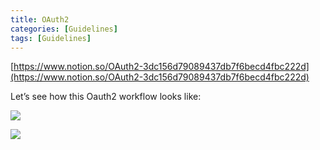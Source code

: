 ```yaml
---
title: OAuth2
categories: [Guidelines]
tags: [Guidelines]
---
```


[https://www.notion.so/OAuth2-3dc156d79089437db7f6becd4fbc222d](https://www.notion.so/OAuth2-3dc156d79089437db7f6becd4fbc222d)


Let’s see how this Oauth2 workflow looks like:


![](https://prod-files-secure.s3.us-west-2.amazonaws.com/9960fb2a-b75e-4bea-a8f9-b00925db1215/3bce41e0-99e8-4ebd-9701-e2bc9cbb79a2/Untitled.png?X-Amz-Algorithm=AWS4-HMAC-SHA256&X-Amz-Content-Sha256=UNSIGNED-PAYLOAD&X-Amz-Credential=ASIAZI2LB4663WVZCNKC%2F20250219%2Fus-west-2%2Fs3%2Faws4_request&X-Amz-Date=20250219T202234Z&X-Amz-Expires=3600&X-Amz-Security-Token=IQoJb3JpZ2luX2VjEIT%2F%2F%2F%2F%2F%2F%2F%2F%2F%2FwEaCXVzLXdlc3QtMiJHMEUCIE%2Frkrt%2BGMvpQq8hbgX4LmzcAlZXWSkLG2kkmREt5BpYAiEAu7rGi1f4IdG2p3CI5%2Bi5G10zdrst4t8mh%2B%2B%2BameNAiQqiAQIrf%2F%2F%2F%2F%2F%2F%2F%2F%2F%2FARAAGgw2Mzc0MjMxODM4MDUiDH0oF6Ab2xWorcQP9CrcAxtBO6ABHC1gJ9aUUzUFI0FsDMPxFdzMTUFvLmcOLzrmqBTo1sRLKx85AMDTt%2B2dE7poT31s1MC%2BA0vwSsX%2FIjsG3cJ1FLCksoGF0A85EZ86VaHyLaRx%2F%2FaZb77fljwOtwmW8ITeuxas%2BxxQp5jfwjHiMVK0RPwJkQvpXA2OQX%2BqARxCDjxqccjK0mneU4CcrI9pElP5f27eKmzcDkriCg%2FqRwsLCA%2FHvIlXF%2B%2F4SZYSMNEax7NX19%2BRC6dVpVPLXeK2GIlmep1wM8QfF3zz%2FErwcGJxFJs%2FeBPbxbCIfWT6xdFA6uUaEIPceIoJ5u0UmezeV%2BILJ623QWjyE47w%2FvSLAhF3r%2BrKQUTB4lMNC1vsyQQxd8H2W7iAr9iHc%2BaKKiOh4qliCCwVN6H2HU1U0S6%2BK%2BTlW2snPQao29XJJhlqqui9SPVIH7SAe11AD2bOx5NorWtOVST1CEHfbCY24Mt8F2y41NthbsM%2BWB2hxyFmbjiLky3Wxck7r9gP3jOHuum2fZkLCPhFMp3Z1QyVGhYXK4yn3dRhOObr6ouc3jgmuZiEb9BqG6q%2BFLdhYtt8JytnKqtNyHudxpGV%2BCyRDsj%2B1YuO9rFbXPHMfrzXbpTGqZ%2F5Y5vGwgvgYfoaMITv2L0GOqUBJGwWy6Me0vrHjN6ju1GLYjCGNxeIBiRpdKgdhGjBnQKoliJW0pmimBIcDHF0eB1bSyayjtmbXZb0%2BrrQOJLnapXdjxCgmsuuCtKnlZYup6%2Ba9gKjYE0YHZmZIi3macn066ppzKlwpRV5%2Fu6uwCeojatTQ5BiXrTCVBh%2B%2BFhkC913dra%2B3BCbycYeWGN%2BYIpYu%2Bpmp8csYspa3Ug4tm3xJMVRIrTf&X-Amz-Signature=1f14a6cb036a8721ad2720ef293178ff25c8589434156a648632af1148f797d4&X-Amz-SignedHeaders=host&x-id=GetObject)


![](https://prod-files-secure.s3.us-west-2.amazonaws.com/9960fb2a-b75e-4bea-a8f9-b00925db1215/27d32b66-de43-41de-80f7-7edb81d1190f/Untitled.png?X-Amz-Algorithm=AWS4-HMAC-SHA256&X-Amz-Content-Sha256=UNSIGNED-PAYLOAD&X-Amz-Credential=ASIAZI2LB4663WVZCNKC%2F20250219%2Fus-west-2%2Fs3%2Faws4_request&X-Amz-Date=20250219T202234Z&X-Amz-Expires=3600&X-Amz-Security-Token=IQoJb3JpZ2luX2VjEIT%2F%2F%2F%2F%2F%2F%2F%2F%2F%2FwEaCXVzLXdlc3QtMiJHMEUCIE%2Frkrt%2BGMvpQq8hbgX4LmzcAlZXWSkLG2kkmREt5BpYAiEAu7rGi1f4IdG2p3CI5%2Bi5G10zdrst4t8mh%2B%2B%2BameNAiQqiAQIrf%2F%2F%2F%2F%2F%2F%2F%2F%2F%2FARAAGgw2Mzc0MjMxODM4MDUiDH0oF6Ab2xWorcQP9CrcAxtBO6ABHC1gJ9aUUzUFI0FsDMPxFdzMTUFvLmcOLzrmqBTo1sRLKx85AMDTt%2B2dE7poT31s1MC%2BA0vwSsX%2FIjsG3cJ1FLCksoGF0A85EZ86VaHyLaRx%2F%2FaZb77fljwOtwmW8ITeuxas%2BxxQp5jfwjHiMVK0RPwJkQvpXA2OQX%2BqARxCDjxqccjK0mneU4CcrI9pElP5f27eKmzcDkriCg%2FqRwsLCA%2FHvIlXF%2B%2F4SZYSMNEax7NX19%2BRC6dVpVPLXeK2GIlmep1wM8QfF3zz%2FErwcGJxFJs%2FeBPbxbCIfWT6xdFA6uUaEIPceIoJ5u0UmezeV%2BILJ623QWjyE47w%2FvSLAhF3r%2BrKQUTB4lMNC1vsyQQxd8H2W7iAr9iHc%2BaKKiOh4qliCCwVN6H2HU1U0S6%2BK%2BTlW2snPQao29XJJhlqqui9SPVIH7SAe11AD2bOx5NorWtOVST1CEHfbCY24Mt8F2y41NthbsM%2BWB2hxyFmbjiLky3Wxck7r9gP3jOHuum2fZkLCPhFMp3Z1QyVGhYXK4yn3dRhOObr6ouc3jgmuZiEb9BqG6q%2BFLdhYtt8JytnKqtNyHudxpGV%2BCyRDsj%2B1YuO9rFbXPHMfrzXbpTGqZ%2F5Y5vGwgvgYfoaMITv2L0GOqUBJGwWy6Me0vrHjN6ju1GLYjCGNxeIBiRpdKgdhGjBnQKoliJW0pmimBIcDHF0eB1bSyayjtmbXZb0%2BrrQOJLnapXdjxCgmsuuCtKnlZYup6%2Ba9gKjYE0YHZmZIi3macn066ppzKlwpRV5%2Fu6uwCeojatTQ5BiXrTCVBh%2B%2BFhkC913dra%2B3BCbycYeWGN%2BYIpYu%2Bpmp8csYspa3Ug4tm3xJMVRIrTf&X-Amz-Signature=506b7ddb30dcc7a3ddb6efd103214ebaebc35589bf23231dc4975e05f4677fc4&X-Amz-SignedHeaders=host&x-id=GetObject)

